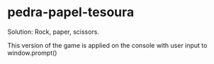 # pedra-papel-tesoura

Solution: Rock, paper, scissors.

This version of the game is applied on the console with user input to window.prompt()
